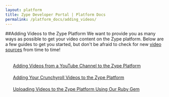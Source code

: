 ```yaml
---
layout: platform
title: Zype Developer Portal | Platform Docs
permalink: /platform_docs/adding_videos/
---
```

##Adding Videos to the Zype Platform
We want to provide you as many ways as possible to get your video content on the Zype platform. Below are a few guides to get you started, but don't be afraid to check for new [video sources](https://admin.zype.com/video_sources) from time to time!

<div style="float: left;">
  <div style="margin: 20px;"><span class="fa fa-file-text" style="margin-right: 4px;"></span>
    <a href="http://dev.zype.com/posts/2014/11/18/search-youtube-in-zype/">
    Adding Videos from a YouTube Channel to the Zype Platform</a>
  </div>
  <div style="margin: 20px;"><span class="fa fa-file-text" style="margin-right: 4px;"></span>
    <a href="http://dev.zype.com/posts/2014/11/19/adding-crunchyroll-as-a-video-source/">
    Adding Your Crunchyroll Videos to the Zype Platform</a>
  </div>
  <div style="margin: 20px;"><span class="fa fa-file-text" style="margin-right: 4px;"></span>
    <a href="http://dev.zype.com/posts/2014/11/20/uploading-vidoes-with-the-zype-cli/">
    Uploading Videos to the Zype Platform Using Our Ruby Gem</a>
  </div>
</div>
